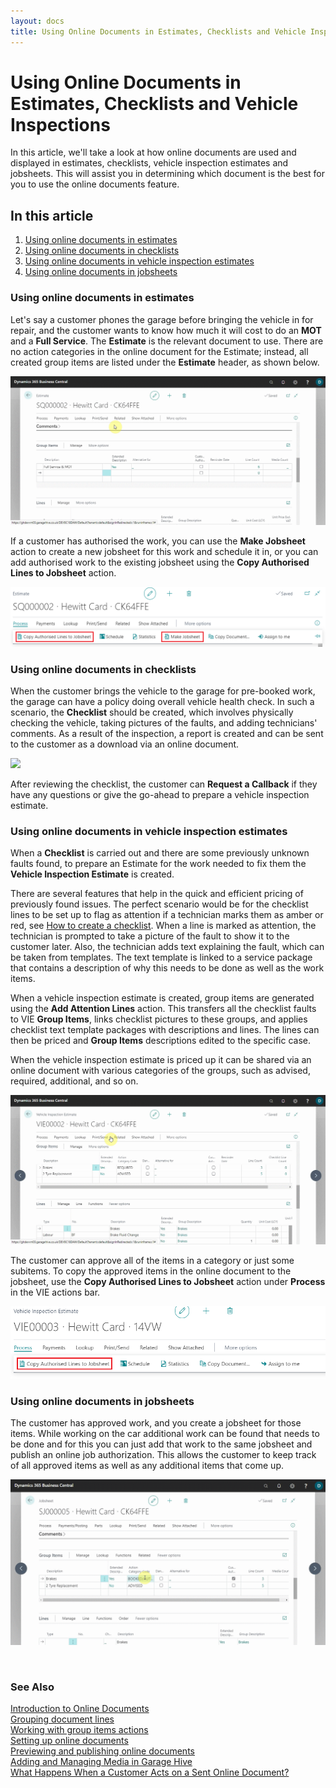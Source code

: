 ```yaml
---
layout: docs
title: Using Online Documents in Estimates, Checklists and Vehicle Inspection Estimate
---
```


# Using Online Documents in Estimates, Checklists and Vehicle Inspections

In this article, we'll take a look at how online documents are used and displayed in estimates, checklists, vehicle inspection estimates and jobsheets. This will assist you in determining which document is the best for you to use the online documents feature.

## In this article
1. [Using online documents in estimates](#using-online-documents-in-estimates)
2. [Using online documents in checklists](#using-online-documents-in-checklists)
3. [Using online documents in vehicle inspection estimates](#using-online-documents-in-vehicle-inspection-estimates)
4. [Using online documents in jobsheets](#using-online-documents-in-jobsheets)

### Using online documents in estimates
Let's say a customer phones the garage before bringing the vehicle in for repair, and the customer wants to know how much it will cost to do an **MOT** and a **Full Service**. The **Estimate** is the relevant document to use. There are no action categories in the online document for the Estimate; instead, all created group items are listed under the **Estimate** header, as shown below.

![](media/garagehive-online-documents-using-in-estimates.gif)

If a customer has authorised the work, you can use the **Make Jobsheet** action to create a new jobsheet for this work and schedule it in, or you can add authorised work to the existing jobsheet using the **Copy Authorised Lines to Jobsheet** action.

![](media/garagehive-online-documents-using-in-estimates1.png)

### Using online documents in checklists
When the customer brings the vehicle to the garage for pre-booked work, the garage can have a policy doing overall vehicle health check. In such a scenario, the **Checklist** should be created, which involves physically checking the vehicle, taking pictures of the faults, and adding technicians' comments. As a result of the inspection, a report is created and can be sent to the customer as a download via an online document.

![](media/garagehive-online-documents-using-in-checklists.gif)

After reviewing the checklist, the customer can **Request a Callback** if they have any questions or give the go-ahead to prepare a vehicle inspection estimate.

### Using online documents in vehicle inspection estimates
When a **Checklist** is carried out and there are some previously unknown faults found, to prepare an Estimate for the work needed to fix them 
the **Vehicle Inspection Estimate** is created.

There are several features that help in the quick and efficient pricing of previously found issues. The perfect scenario would be for the checklist lines to be set up to flag as attention if a technician marks them as amber or red, see [How to create a checklist](garagehive-checklist-how-to-create.html). When a line is marked as attention, the technician is prompted to take a picture of the fault to show it to the customer later. Also, the technician adds text explaining the fault, which can be taken from templates. The text template is linked to a service package that contains a description of why this needs to be done as well as the work items.

When a vehicle inspection estimate is created, group items are generated using the **Add Attention Lines** action. This transfers all the checklist faults to VIE **Group Items**, links checklist pictures to these groups, and applies checklist text template packages with descriptions and lines. The lines can then be priced and **Group Items** descriptions edited to the specific case.

When the vehicle inspection estimate is priced up it can be shared via an online document with various categories of the groups, such as advised, required, additional, and so on.

![](media/garagehive-online-documents-using-in-vehicle-inspection-estimates.gif)

The customer can approve all of the items in a category or just some subitems. To copy the approved items in the online document to the jobsheet, use the **Copy Authorised Lines to Jobsheet** action under **Process** in the VIE actions bar.

![](media/garagehive-online-documents-using-in-vehicle-inspection-estimate1.png)

### Using online documents in jobsheets
The customer has approved work, and you create a jobsheet for those items. While working on the car additional work can be found that needs to be done and for this you can just add that work to the same jobsheet and publish an online job authorization. This allows the customer to keep track of all approved items as well as any additional items that come up.

![](media/garagehive-online-documents-using-in-jobsheets1.gif)

<br>

### **See Also**

[Introduction to Online Documents](garagehive-online-documents-introduction.html) \
[Grouping document lines](garagehive-group-items-grouping-document-lines.html) \
[Working with group items actions](garagehive-group-items-working-with-group-items-actions.html) \
[Setting up online documents](garagehive-online-documents-setting-up-online-documents.html) \
[Previewing and publishing online documents](garagehive-online-documents-previewing-and-publishing-online-documents.html) \
[Adding and Managing Media in Garage Hive](garagehive-online-documents-adding-and-managing-media.html) \
[What Happens When a Customer Acts on a Sent Online Document?](garagehive-online-documents-what-happens-for-customers-actions.html)